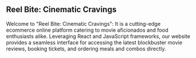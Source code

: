 ## Reel Bite: Cinematic Cravings
Welcome to "Reel Bite: Cinematic Cravings": It is a cutting-edge ecommerce online platform catering to movie aficionados and food enthusiasts alike. Leveraging React and JavaScript frameworks, our website provides a seamless interface for accessing the latest blockbuster movie reviews, booking tickets, and ordering meals and combos directly.
